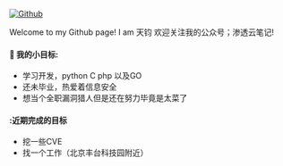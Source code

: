 
[![Github](https://img.shields.io/badge/-Github-000?style=flat&logo=Github&logoColor=white)](https://github.com/s7safe)

Welcome to my Github page! I am 天钧 欢迎关注我的公众号；渗透云笔记!  



#### 🌱 我的小目标: 
- 学习开发，python C php 以及GO
- 还未毕业，热爱着信息安全
- 想当个全职漏洞猎人但是还在努力毕竟是太菜了

#### :近期完成的目标
 - 挖一些CVE
 - 找一个工作（北京丰台科技园附近）
